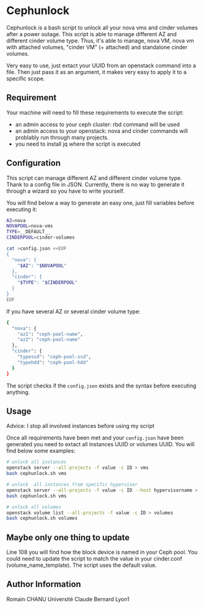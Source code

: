 Cephunlock
============

Cephunlock is a bash script to unlock all your nova vms and cinder volumes after
a power outage. This script is able to manage different AZ and different
cinder volume type. Thus, it's able to manage, nova VM, nova vm with
attached volumes, "cinder VM" (+ attached) and standalone cinder volumes.

Very easy to use, just extact your UUID from an openstack command into a file.
Then just pass it as an argument, it makes very easy to apply it
to a specific scope.



Requirement
-------------

Your machine will need to fill these requirements to execute the script:

- an admin access to your ceph cluster: rbd command will be used
- an admin access to your openstack: nova and cinder commands will problably run through many projects.
- you need to install jq where the script is executed


Configuration
-------------

This script can manage different AZ and different cinder volume type. Thank to a config
file in JSON. Currently, there is no way to generate it through a wizard so you have to
write yourself.

You will find below a way to generate an easy one,
just fill variables before executing it:

```bash
AZ=nova
NOVAPOOL=nova-vms
TYPE=__DEFAULT__
CINDERPOOL=cinder-volumes

cat >config.json <<EOF
{
  "nova": {
    "$AZ": "$NOVAPOOL"
  },
  "cinder": {
    "$TYPE": "$CINDERPOOL"
  }
}
EOF

```

If you have several AZ or several cinder volume type:

```bash
{
  "nova": {
    "az1": "ceph-pool-name",
    "az2": "ceph-pool-name"
  },
  "cinder": {
    "typessd": "ceph-pool-ssd",
    "typehdd": "ceph-pool-hdd"
  }
}

```

The script checks if the `config.json` exists and the syntax
before executing anything.

Usage
-------------

Advice: I stop all involved instances before using my script

Once all requirements have been met and your `config.json` have been generated
you need to extact all instances UUID or volumes UUID. You will find
below some examples:

```bash
# unlock all instances
openstack server --all-projects -f value -c ID > vms
bash cephunlock.sh vms

# unlock  all instances from specific hypervisor
openstack server --all-projects -f value -c ID --host hypervisorname > vms
bash cephunlock.sh vms

# unlock all volumes
openstack volume list --all-projects -f value -c ID > volumes
bash cephunlock.sh volumes
```

Maybe only one thing to update
-------------
Line 108 you will find how the block device is named in your Ceph pool.
You could need to update the script to match the value in your cinder.conf (volume_name_template).
The script uses the default value.

Author Information
------
Romain CHANU
Université Claude Bernard Lyon1
